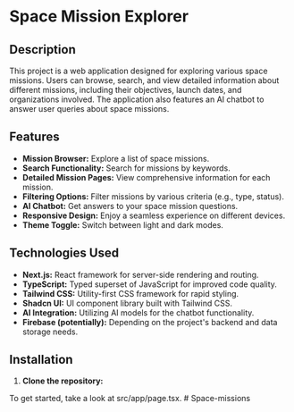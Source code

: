 # Space Mission Explorer

## Description

This project is a web application designed for exploring various space missions. Users can browse, search, and view detailed information about different missions, including their objectives, launch dates, and organizations involved. The application also features an AI chatbot to answer user queries about space missions.

## Features

- **Mission Browser:** Explore a list of space missions.
- **Search Functionality:** Search for missions by keywords.
- **Detailed Mission Pages:** View comprehensive information for each mission.
- **Filtering Options:** Filter missions by various criteria (e.g., type, status).
- **AI Chatbot:** Get answers to your space mission questions.
- **Responsive Design:** Enjoy a seamless experience on different devices.
- **Theme Toggle:** Switch between light and dark modes.

## Technologies Used

- **Next.js:** React framework for server-side rendering and routing.
- **TypeScript:** Typed superset of JavaScript for improved code quality.
- **Tailwind CSS:** Utility-first CSS framework for rapid styling.
- **Shadcn UI:** UI component library built with Tailwind CSS.
- **AI Integration:** Utilizing AI models for the chatbot functionality.
- **Firebase (potentially):** Depending on the project's backend and data storage needs.

## Installation

1. **Clone the repository:**

To get started, take a look at src/app/page.tsx.
#   S p a c e - m i s s i o n s  
 